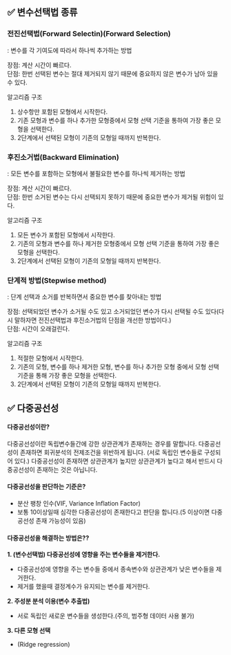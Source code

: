 ## :white_check_mark: 변수선택법 종류

### 전진선택법(Forward Selectin)(Forward Selection)
: 변수를 각 기여도에 따라서 하나씩 추가하는 방법

장점: 계산 시간이 빠르다.  
단점: 한번 선택된 변수는 절대 제거되지 않기 때문에 중요하지 않은 변수가 남아 있을 수 있다.

알고리즘 구조

1) 상수항만 포함된 모형에서 시작한다.
2) 기존 모형과 변수를 하나 추가한 모형중에서 모형 선택 기준을 통하여 가장 좋은 모형을 선택한다.
3) 2단계에서 선택된 모형이 기존의 모형일 때까지 반복한다.

### 후진소거법(Backward Elimination)
: 모든 변수를 포함하는 모형에서 불필요한 변수를 하나씩 제거하는 방법

장점: 계산 시간이 빠르다.  
단점: 한번 소거된 변수는 다시 선택되지 못하기 때문에 중요한 변수가 제거될 위험이 있다.

알고리즘 구조

1) 모든 변수가 포함된 모형에서 시작한다.
2) 기존의 모형과 변수를 하나 제거한 모형중에서 모형 선택 기준을 통하여 가장 좋은 모형을 선택한다.
3) 2단계에서 선택된 모형이 기존의 모형일 때까지 반복한다.

### 단계적 방법(Stepwise method)
: 단계 선택과 소거를 반복하면서 중요한 변수를 찾아내는 방법

장점: 선택되었던 변수가 소거될 수도 있고 소거되었던 변수가 다시 선택될 수도 있다(다시 말하자면 전진선택법과 후진소거법의 단점을 개선한 방법이다.)  
단점: 시간이 오래걸린다.

알고리즘 구조

1) 적절한 모형에서 시작한다.
2) 기존의 모형, 변수를 하나 제거한 모형, 변수를 하나 추가한 모형 중에서 모형 선택 기준을 통해 가장 좋은 모형을 선택한다.
3) 2단계에서 선택된 모형이 기존의 모형일 때까지 반복한다.


## :white_check_mark: 다중공선성

#### **다중공선성이란?**
다중공선성이란 독립변수들간에 강한 상관관계가 존재하는 경우를 말합니다. 다중공선성이 존재하면 회귀분석의 전제조건을 위반하게 됩니다. (서로 독립인 변수들로 구성되어 있다.) 다중공선성이 존재하면 상관관계가 높지만 상관관계가 높다고 해서 반드시 다중공선성이 존재하는 것은 아닙니다.

#### **다중공선성을 판단하는 기준은?**
- 분산 팽창 인수(VIF, Variance Inflation Factor)
- 보통 10이상일때 심각한 다중공선성이 존재한다고 판단을 합니다.(5 이상이면 다중공선성 존재 가능성이 있음)

#### **다중공선성을 해결하는 방법은??**
**1. (변수선택법) 다중공선성에 영향을 주는 변수들을 제거한다.**
- 다중공선성에 영향을 주는 변수들 중에서 종속변수와 상관관계가 낮은 변수들을 제거한다.
- 제거를 했을때 결정계수가 유지되는 변수를 제거한다.

**2. 주성분 분석 이용(변수 추출법)**
- 서로 독립인 새로운 변수들을 생성한다.(주의, 범주형 데이터 사용 불가)

**3. 다른 모형 선택**
- (Ridge regression)

